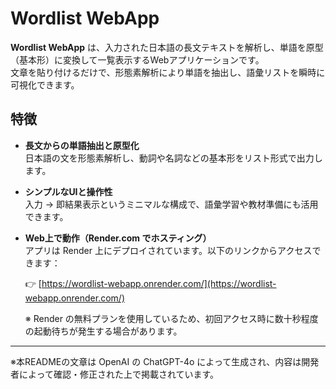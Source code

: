 # Wordlist WebApp

**Wordlist WebApp** は、入力された日本語の長文テキストを解析し、単語を原型（基本形）に変換して一覧表示するWebアプリケーションです。  
文章を貼り付けるだけで、形態素解析により単語を抽出し、語彙リストを瞬時に可視化できます。

## 特徴

- **長文からの単語抽出と原型化**  
  日本語の文を形態素解析し、動詞や名詞などの基本形をリスト形式で出力します。

- **シンプルなUIと操作性**  
  入力 → 即結果表示というミニマルな構成で、語彙学習や教材準備にも活用できます。

- **Web上で動作（Render.com でホスティング）**  
  アプリは Render 上にデプロイされています。以下のリンクからアクセスできます：

  👉 [https://wordlist-webapp.onrender.com/](https://wordlist-webapp.onrender.com/)

  ※ Render の無料プランを使用しているため、初回アクセス時に数十秒程度の起動待ちが発生する場合があります。

---

※本READMEの文章は OpenAI の ChatGPT-4o によって生成され、内容は開発者によって確認・修正された上で掲載されています。
